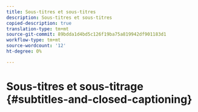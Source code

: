 ```yaml
---
title: Sous-titres et sous-titres
description: Sous-titres et sous-titres
copied-description: true
translation-type: tm+mt
source-git-commit: 89bdda1d4bd5c126f19ba75a819942df901183d1
workflow-type: tm+mt
source-wordcount: '12'
ht-degree: 0%

---
```



# Sous-titres et sous-titrage {#subtitles-and-closed-captioning}
